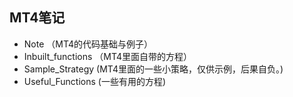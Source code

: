 ## MT4笔记
- Note （MT4的代码基础与例子）
- Inbuilt_functions （MT4里面自带的方程）
- Sample_Strategy   (MT4里面的一些小策略，仅供示例，后果自负。)
- Useful_Functions  (一些有用的方程)
